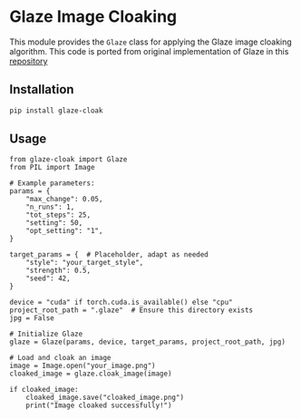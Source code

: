 # Glaze Image Cloaking

This module provides the `Glaze` class for applying the Glaze image cloaking algorithm. This code is ported from original implementation of Glaze in this [repository](https://github.com/EspacioLatente/Glaze)

## Installation

```bash
pip install glaze-cloak
```

## Usage

```
from glaze-cloak import Glaze
from PIL import Image

# Example parameters:
params = {
    "max_change": 0.05,
    "n_runs": 1,
    "tot_steps": 25,
    "setting": 50,
    "opt_setting": "1",
}

target_params = {  # Placeholder, adapt as needed
    "style": "your_target_style",
    "strength": 0.5,
    "seed": 42,
}

device = "cuda" if torch.cuda.is_available() else "cpu"
project_root_path = ".glaze"  # Ensure this directory exists
jpg = False

# Initialize Glaze
glaze = Glaze(params, device, target_params, project_root_path, jpg)

# Load and cloak an image
image = Image.open("your_image.png")
cloaked_image = glaze.cloak_image(image)

if cloaked_image:
    cloaked_image.save("cloaked_image.png")
    print("Image cloaked successfully!")
```

